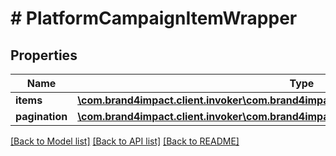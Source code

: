 # # PlatformCampaignItemWrapper

## Properties

Name | Type | Description | Notes
------------ | ------------- | ------------- | -------------
**items** | [**\com.brand4impact.client.invoker\com.brand4impact.client.model\PlatformCampaignItem[]**](PlatformCampaignItem.md) |  | [optional]
**pagination** | [**\com.brand4impact.client.invoker\com.brand4impact.client.model\Pagination**](Pagination.md) |  | [optional]

[[Back to Model list]](../../README.md#models) [[Back to API list]](../../README.md#endpoints) [[Back to README]](../../README.md)
